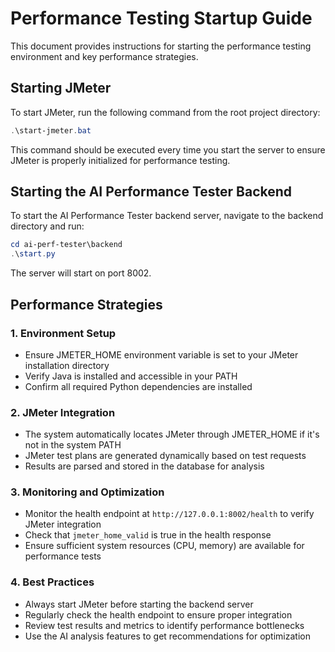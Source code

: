 # Performance Testing Startup Guide

This document provides instructions for starting the performance testing environment and key performance strategies.

## Starting JMeter

To start JMeter, run the following command from the root project directory:

```powershell
.\start-jmeter.bat
```

This command should be executed every time you start the server to ensure JMeter is properly initialized for performance testing.

## Starting the AI Performance Tester Backend

To start the AI Performance Tester backend server, navigate to the backend directory and run:

```powershell
cd ai-perf-tester\backend
.\start.py
```

The server will start on port 8002.

## Performance Strategies

### 1. Environment Setup
- Ensure JMETER_HOME environment variable is set to your JMeter installation directory
- Verify Java is installed and accessible in your PATH
- Confirm all required Python dependencies are installed

### 2. JMeter Integration
- The system automatically locates JMeter through JMETER_HOME if it's not in the system PATH
- JMeter test plans are generated dynamically based on test requests
- Results are parsed and stored in the database for analysis

### 3. Monitoring and Optimization
- Monitor the health endpoint at `http://127.0.0.1:8002/health` to verify JMeter integration
- Check that `jmeter_home_valid` is true in the health response
- Ensure sufficient system resources (CPU, memory) are available for performance tests

### 4. Best Practices
- Always start JMeter before starting the backend server
- Regularly check the health endpoint to ensure proper integration
- Review test results and metrics to identify performance bottlenecks
- Use the AI analysis features to get recommendations for optimization
